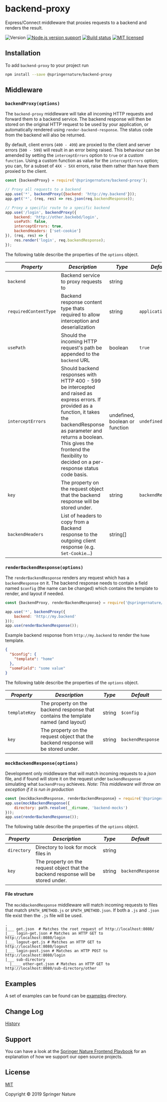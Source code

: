 # backend-proxy

Express/Connect middleware that proxies requests to a backend and renders the result.

![Version][shield-packagejs-version]
[![Node.js version support][shield-supported-node-version]][package-json]
[![Build status][ci-image]][ci-status]
[![MIT licensed][shield-license]][license]

## Installation

To add `backend-proxy` to your project run
```bash
npm install --save @springernature/backend-proxy
```

## Middleware

### `backendProxy(options)`

The `backend-proxy` middleware will take all incoming HTTP requests and forward them to a backend service. The backend response will then be stored on the original HTTP request to be used by your application, or automatically rendered using `render-backend-response`. The status code from the backend will also be returned.

By default, client errors (`400 - 499`) are proxied to the client and server errors (`500 - 599`) will result in an error being raised. This behaviour can be amended by setting the `interceptErrors` option to `true` or a custom `function`. Using a custom function as value for the `interceptErrors` option; you can, for a subset of `4XX - 5XX` errors, raise them rather than have them proxied to the client. 

```js
const {backendProxy} = require('@springernature/backend-proxy');

// Proxy all requests to a backend
app.use('*', backendProxy({backend: 'http://my.backend'}));
app.get('*', (req, res) => res.json(req.backendResponse));

// Proxy a specific route to a specific backend
app.use('/login', backendProxy({
    backend: 'http://other.backebd/login',
    usePath: false,
    interceptErrors: true,
    backendHeaders: ['set-cookie']
}), (req, res) => {
	res.render('login', req.backendResponse);
});
```

The following table describe the properties of the `options` object.

| *Property* | *Description* | *Type* | *Default* |
|---|---|---|---|
| `backend` | Backend service to proxy requests to | string |  |
| `requiredContentType` | Backend response content type thats required to allow interception and deserialization | string | `application/json` |
| `usePath` | Should the incoming HTTP request's path be appended to the `backend` URL | boolean | `true` |
| `interceptErrors` | Should backend responses with HTTP 400 - 599 be intercepted and raised as express errors. If provided as a function, it takes the backendResponse as parameter and returns a boolean. This gives the frontend the flexibility to decided on a per-response status code basis. | undefined, boolean or function | `undefined` |
| `key` | The property on the request object that the backend response will be stored under. | string | `backendResponse` |
| `backendHeaders` | List of headers to copy from a Backend response to the outgoing client response (e.g. `Set-Cookie`...) | string[] |  |

### `renderBackendResponse(options)`

The `renderBackendResponse` renders any request which has a `backendResponse` on it. The backend response needs to contain a field named `$config` (the name can be changed) which contains the template to render, and layout if needed.

```js
const {backendProxy, renderBackendResponse} = require('@springernature/backend-proxy');

app.use('*', backendProxy({
    backend: 'http://my.backend'
}));
app.use(renderBackendResponse());
```

Example backend response from `http://my.backend` to render the `home` template.
```json
{
  "$config": {
    "template": "home"
  },
  "someField": "some value"
}
```

The following table describe the properties of the `options` object.

| *Property* | *Description* | *Type* | *Default* |
|---------------|------------------------------------------------------------------------------------|--------|-------------------|
| `templateKey` | The property on the backend response that contains the template named (and layout) | string | `$config` |
| `key` | The property on the request object that the backend response will be stored under. | string | `backendResponse` |

### `mockBackendResponse(options)`

Development only middleware that will match incoming requests to a _json_ file, and if found will store it on the request under `backendResponse` simulating what `backendProxy` achieves.
_Note: This middleware will throw an exception if it is run in production_

```js
const {mockBackendResponse, renderBackendResponse} = require('@springernature/backend-proxy');
app.use(mockBackendResponse({
    directory: path.resolve(__dirname, 'backend-mocks')
}));
app.use(renderBackendResponse());
```

The following table describe the properties of the `options` object.

| *Property* | *Description* | *Type* | *Default* |
|-------------|------------------------------------------------------------------------------------|--------|-------------------|
| `directory` | Directory to look for mock files in | string |  |
| `key` | The property on the request object that the backend response will be stored under. | string | `backendResponse` |

#### File structure

The `mockBackendResponse` middleware will match incoming requests to files that match `$PATH_$METHOD.js` or  `$PATH_$METHOD.json`. If both a `.js` and `.json` file exist then the `.js` file will be used.  

```text
.
|___ get.json  # Matches the root request of http://localhost:8080/
|___ login-get.json # Matches an HTTP GET to http://localhost:8080/login
|___ logout-get.js # Matches an HTTP GET to http://localhost:8080/logout
|___ login-post.json # Matches an HTTP POST to http://localhost:8080/login
|___ sub-directory
  |____ other-get.json # Matches an HTTP GET to http://localhost:8080/sub-directory/other
```

## Examples

A set of examples can be found can be [examples](examples) directory. 

## Change Log

[History][history]

## Support

You can have a look at the [Springer Nature Frontend Playbook][support] for an explanation of how we support our open source projects.

## License

[MIT][license]

Copyright © 2019 Springer Nature

[ci-image]: https://travis-ci.org/springernature/backend-proxy.svg?branch=master
[ci-status]: https://travis-ci.org/springernature/backend-proxy

[shield-packagejs-version]: https://img.shields.io/github/package-json/v/springernature/backend-proxy
[shield-supported-node-version]: https://img.shields.io/node/v/@springernature/backend-proxy
[shield-license]: https://img.shields.io/badge/license-MIT-blue.svg

[package-json]: package.json
[license]: LICENSE.md
[history]: HISTORY.md

[support]: https://github.com/springernature/frontend-playbook/blob/master/practices/open-source-support.md
